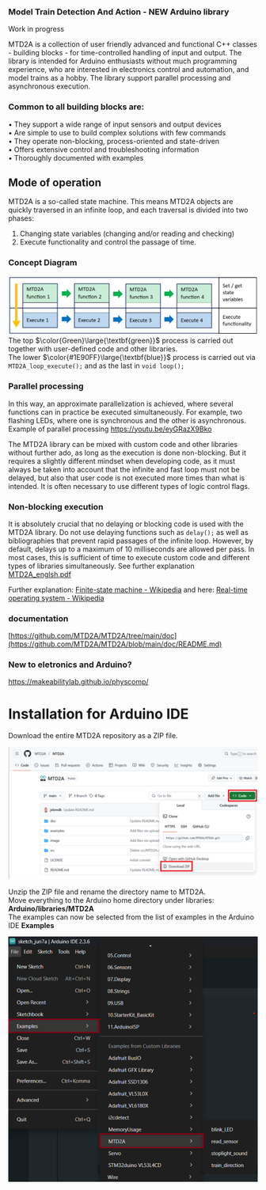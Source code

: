 ### Model Train Detection And Action - NEW Arduino library

Work in progress

MTD2A is a collection of user friendly advanced and functional C++ classes - building blocks - for time-controlled handling of input and output. The library is intended for Arduino enthusiasts without much programming experience, who are interested in electronics control and automation, and model trains as a hobby. The library support parallel processing and asynchronous execution.

### Common to all building blocks are:
• They support a wide range of input sensors and output devices <br/>
• Are simple to use to build complex solutions with few commands <br/>
• They operate non-blocking, process-oriented and state-driven <br/>
• Offers extensive control and troubleshooting information <br/>
• Thoroughly documented with examples <br/>

## Mode of operation
MTD2A is a so-called state machine. This means MTD2A objects are quickly traversed in an infinite loop, and each traversal is divided into two phases:
1.	Changing state variables (changing and/or reading and checking)
2.	Execute functionality and control the passage of time.

### Concept Diagram
![](/image/Concept-Diagram.png)
The top $\color{Green}\large{\textbf{green}}$ process is carried out together with user-defined code and other libraries. <br/>
The lower $\color{#1E90FF}\large{\textbf{blue}}$ process is carried out via `MTD2A_loop_execute();` and as the last in `void loop();` 

### Parallel processing
In this way, an approximate parallelization is achieved, where several functions can in practice be executed simultaneously. For example, two flashing LEDs, where one is synchronous and the other is asynchronous. Example of parallel processing https://youtu.be/eyGRazX9Bko <br/>

The MTD2A library can be mixed with custom code and other libraries without further ado, as long as the execution is done non-blocking. But it requires a slightly different mindset when developing code, as it must always be taken into account that the infinite and fast loop must not be delayed, but also that user code is not executed more times than what is intended. It is often necessary to use different types of logic control flags. 

### Non-blocking execution 
It is absolutely crucial that no delaying or blocking code is used with the MTD2A library. Do not use delaying functions such as `delay();` as well as bibliographies that prevent rapid passages of the infinite loop. However, by default, delays up to a maximum of 10 milliseconds are allowed per pass. In most cases, this is sufficient of time to execute custom code and different types of libraries simultaneously. See further explanation [MTD2A_englsh.pdf](https://github.com/MTD2A/MTD2A/blob/main/doc/MTD2A_english.pdf) <br/>

Further explanation: [Finite-state machine - Wikipedia](https://en.wikipedia.org/wiki/Finite-state_machine) and here: [Real-time operating system - Wikipedia](https://en.wikipedia.org/wiki/Real-time_operating_system)

### documentation 
[https://github.com/MTD2A/MTD2A/tree/main/doc](https://github.com/MTD2A/MTD2A/blob/main/doc/README.md)

### New to eletronics and Arduino?
https://makeabilitylab.github.io/physcomp/

# Installation for Arduino IDE
Download the entire MTD2A repository as a ZIP file.

![](/image/MTD2A-download.png)

Unzip the ZIP file and rename the directory name to MTD2A. <br/>
Move everything to the Arduino home directory under libraries: **Arduino/libraries/MTD2A** <br/>
The examples can now be selected from the list of examples in the Arduino IDE **Examples** <br/>

![](/image/Arduino-examples.png)

